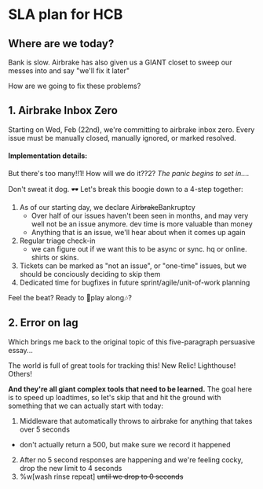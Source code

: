 # SLA plan for HCB

## Where are we today?

Bank is slow. Airbrake has also given us a GIANT closet to sweep our messes into and say "we'll fix it later"

How are we going to fix these problems?

## 1. Airbrake Inbox Zero

Starting on Wed, Feb (22nd), we're committing to airbrake inbox zero. Every issue must be manually closed, manually ignored, or marked resolved.

#### Implementation details:

But there's too many!!1! How will we do it??2?
*The panic begins to set in....*

Don't sweat it dog. 🕶️
Let's break this boogie down to a 4-step together:

1. As of our starting day, we declare Air~~brake~~Bankruptcy
   - Over half of our issues haven't been seen in months, and may very well not be an issue anymore. dev time is more valuable than money
   - Anything that is an issue, we'll hear about when it comes up again
2. Regular triage check-in
   - we can figure out if we want this to be async or sync. hq or online. shirts or skins.
3. Tickets can be marked as "not an issue", or "one-time" issues, but we should be conciously deciding to skip them
4. Dedicated time for bugfixes in future sprint/agile/unit-of-work planning

Feel the beat? Ready to 🎵play along🎶?

## 2. Error on lag

Which brings me back to the original topic of this five-paragraph persuasive essay...

The world is full of great tools for tracking this! New Relic! Lighthouse! Others!

**And they're all giant complex tools that need to be learned.** The goal here is to speed up loadtimes, so let's skip that and hit the ground with something that we can actually start with today:

1. Middleware that automatically throws to airbrake for anything that takes over 5 seconds
  - don't actually return a 500, but make sure we record it happened
2. After no 5 second responses are happening and we're feeling cocky, drop the new limit to 4 seconds
3. %w[wash rinse repeat] ~~until we drop to 0 seconds~~
